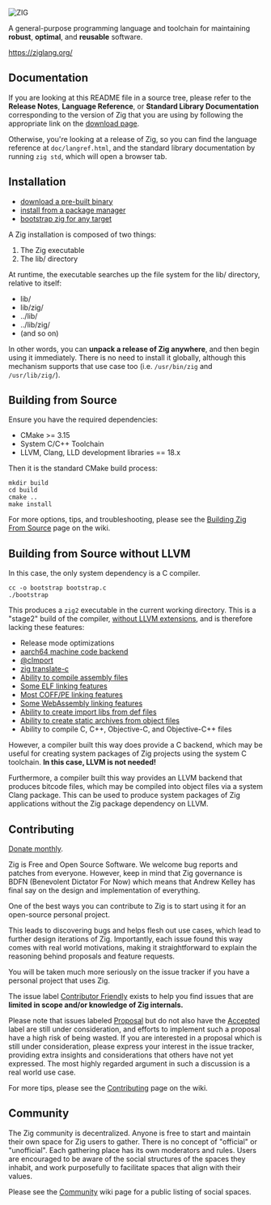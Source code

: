 ![ZIG](https://ziglang.org/img/zig-logo-dynamic.svg)

A general-purpose programming language and toolchain for maintaining
**robust**, **optimal**, and **reusable** software.

https://ziglang.org/

## Documentation

If you are looking at this README file in a source tree, please refer to the
**Release Notes**, **Language Reference**, or **Standard Library
Documentation** corresponding to the version of Zig that you are using by
following the appropriate link on the
[download page](https://ziglang.org/download).

Otherwise, you're looking at a release of Zig, so you can find the language
reference at `doc/langref.html`, and the standard library documentation by
running `zig std`, which will open a browser tab.

## Installation

 * [download a pre-built binary](https://ziglang.org/download/)
 * [install from a package manager](https://github.com/ziglang/zig/wiki/Install-Zig-from-a-Package-Manager)
 * [bootstrap zig for any target](https://github.com/ziglang/zig-bootstrap)

A Zig installation is composed of two things:

1. The Zig executable
2. The lib/ directory

At runtime, the executable searches up the file system for the lib/ directory,
relative to itself:

* lib/
* lib/zig/
* ../lib/
* ../lib/zig/
* (and so on)

In other words, you can **unpack a release of Zig anywhere**, and then begin
using it immediately. There is no need to install it globally, although this
mechanism supports that use case too (i.e. `/usr/bin/zig` and `/usr/lib/zig/`).

## Building from Source

Ensure you have the required dependencies:

 * CMake >= 3.15
 * System C/C++ Toolchain
 * LLVM, Clang, LLD development libraries == 18.x

Then it is the standard CMake build process:

```
mkdir build
cd build
cmake ..
make install
```

For more options, tips, and troubleshooting, please see the
[Building Zig From Source](https://github.com/ziglang/zig/wiki/Building-Zig-From-Source)
page on the wiki.

## Building from Source without LLVM

In this case, the only system dependency is a C compiler.

```
cc -o bootstrap bootstrap.c
./bootstrap
```

This produces a `zig2` executable in the current working directory. This is a
"stage2" build of the compiler,
[without LLVM extensions](https://github.com/ziglang/zig/issues/16270), and is
therefore lacking these features:
- Release mode optimizations
- [aarch64 machine code backend](https://github.com/ziglang/zig/issues/21172)
- [@cImport](https://github.com/ziglang/zig/issues/20630)
- [zig translate-c](https://github.com/ziglang/zig/issues/20875)
- [Ability to compile assembly files](https://github.com/ziglang/zig/issues/21169)
- [Some ELF linking features](https://github.com/ziglang/zig/issues/17749)
- [Most COFF/PE linking features](https://github.com/ziglang/zig/issues/17751)
- [Some WebAssembly linking features](https://github.com/ziglang/zig/issues/17750)
- [Ability to create import libs from def files](https://github.com/ziglang/zig/issues/17807)
- [Ability to create static archives from object files](https://github.com/ziglang/zig/issues/9828)
- Ability to compile C, C++, Objective-C, and Objective-C++ files

However, a compiler built this way does provide a C backend, which may be
useful for creating system packages of Zig projects using the system C
toolchain. **In this case, LLVM is not needed!**

Furthermore, a compiler built this way provides an LLVM backend that produces
bitcode files, which may be compiled into object files via a system Clang
package. This can be used to produce system packages of Zig applications
without the Zig package dependency on LLVM.

## Contributing

[Donate monthly](https://ziglang.org/zsf/).

Zig is Free and Open Source Software. We welcome bug reports and patches from
everyone. However, keep in mind that Zig governance is BDFN (Benevolent
Dictator For Now) which means that Andrew Kelley has final say on the design
and implementation of everything.

One of the best ways you can contribute to Zig is to start using it for an
open-source personal project.

This leads to discovering bugs and helps flesh out use cases, which lead to
further design iterations of Zig. Importantly, each issue found this way comes
with real world motivations, making it straightforward to explain the reasoning
behind proposals and feature requests.

You will be taken much more seriously on the issue tracker if you have a
personal project that uses Zig.

The issue label
[Contributor Friendly](https://github.com/ziglang/zig/issues?q=is%3Aissue+is%3Aopen+label%3A%22contributor+friendly%22)
exists to help you find issues that are **limited in scope and/or knowledge of
Zig internals.**

Please note that issues labeled
[Proposal](https://github.com/ziglang/zig/issues?q=is%3Aissue+is%3Aopen+label%3Aproposal)
but do not also have the
[Accepted](https://github.com/ziglang/zig/issues?q=is%3Aissue+is%3Aopen+label%3Aaccepted)
label are still under consideration, and efforts to implement such a proposal
have a high risk of being wasted. If you are interested in a proposal which is
still under consideration, please express your interest in the issue tracker,
providing extra insights and considerations that others have not yet expressed.
The most highly regarded argument in such a discussion is a real world use case.

For more tips, please see the
[Contributing](https://github.com/ziglang/zig/wiki/Contributing) page on the
wiki.

## Community

The Zig community is decentralized. Anyone is free to start and maintain their
own space for Zig users to gather. There is no concept of "official" or
"unofficial". Each gathering place has its own moderators and rules. Users are
encouraged to be aware of the social structures of the spaces they inhabit, and
work purposefully to facilitate spaces that align with their values.

Please see the [Community](https://github.com/ziglang/zig/wiki/Community) wiki
page for a public listing of social spaces.
